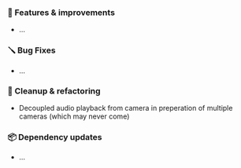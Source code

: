 ### 🚀 Features & improvements

- ...

### 🪛 Bug Fixes

- ...

### 🧽 Cleanup & refactoring

- Decoupled audio playback from camera in preperation of multiple cameras (which may never come)

### 📦 Dependency updates

- ...